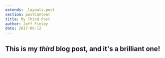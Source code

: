 ```yaml
---
extends: _layouts.post
section: postContent
title: My Third Post
author: Jeff Finley
date: 2017-06-12
---
```


## This is my _third_ blog post, and it's a brilliant one!
